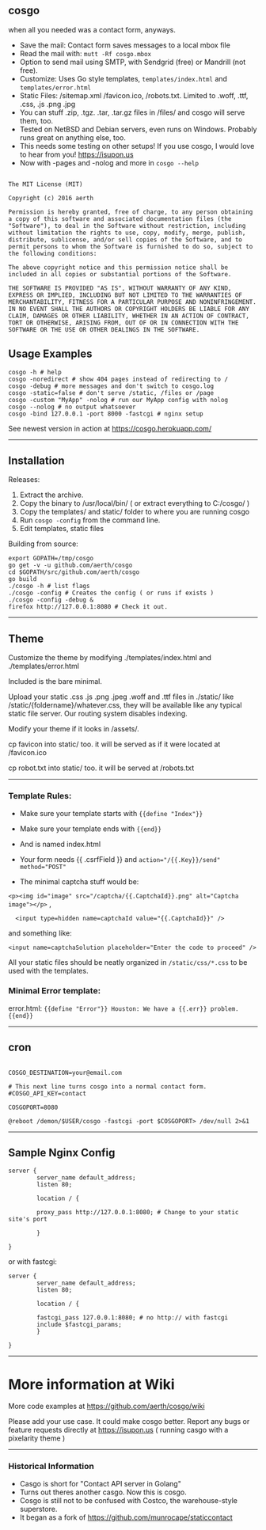 ## cosgo
when all you needed was a contact form, anyways.

* Save the mail: Contact form saves messages to a local mbox file
* Read the mail with: `mutt -Rf cosgo.mbox`
* Option to send mail using SMTP, with Sendgrid (free) or Mandrill (not free).
* Customize: Uses Go style templates, `templates/index.html` and `templates/error.html`
* Static Files: /sitemap.xml /favicon.ico, /robots.txt. Limited to .woff, .ttf, .css, .js .png .jpg
* You can stuff .zip, .tgz. .tar, .tar.gz files in /files/ and cosgo will serve them, too.
* Tested on NetBSD and Debian servers, even runs on Windows. Probably runs great on anything else, too.
* This needs some testing on other setups! If you use cosgo, I would love to hear from you! https://isupon.us
* Now with -pages and -nolog and more in `cosgo --help`

```

The MIT License (MIT)

Copyright (c) 2016 aerth

Permission is hereby granted, free of charge, to any person obtaining a copy of this software and associated documentation files (the "Software"), to deal in the Software without restriction, including without limitation the rights to use, copy, modify, merge, publish, distribute, sublicense, and/or sell copies of the Software, and to permit persons to whom the Software is furnished to do so, subject to the following conditions:

The above copyright notice and this permission notice shall be included in all copies or substantial portions of the Software.

THE SOFTWARE IS PROVIDED "AS IS", WITHOUT WARRANTY OF ANY KIND, EXPRESS OR IMPLIED, INCLUDING BUT NOT LIMITED TO THE WARRANTIES OF MERCHANTABILITY, FITNESS FOR A PARTICULAR PURPOSE AND NONINFRINGEMENT. IN NO EVENT SHALL THE AUTHORS OR COPYRIGHT HOLDERS BE LIABLE FOR ANY CLAIM, DAMAGES OR OTHER LIABILITY, WHETHER IN AN ACTION OF CONTRACT, TORT OR OTHERWISE, ARISING FROM, OUT OF OR IN CONNECTION WITH THE SOFTWARE OR THE USE OR OTHER DEALINGS IN THE SOFTWARE.

```

## Usage Examples



```
cosgo -h # help
cosgo -noredirect # show 404 pages instead of redirecting to /
cosgo -debug # more messages and don't switch to cosgo.log
cosgo -static=false # don't serve /static, /files or /page
cosgo -custom "MyApp" -nolog # run our MyApp config with nolog
cosgo --nolog # no output whatsoever
cosgo -bind 127.0.0.1 -port 8000 -fastcgi # nginx setup

```

See newest version in action at https://cosgo.herokuapp.com/

-------

## Installation

Releases:

1. Extract the archive.
2. Copy the binary to /usr/local/bin/ ( or extract everything to C:/cosgo/ )
3. Copy the templates/ and static/ folder to where you are running cosgo
4. Run `cosgo -config` from the command line.
5. Edit templates, static files

Building from source:

```
export GOPATH=/tmp/cosgo
go get -v -u github.com/aerth/cosgo
cd $GOPATH/src/github.com/aerth/cosgo
go build
./cosgo -h # list flags
./cosgo -config # Creates the config ( or runs if exists )
./cosgo -config -debug &
firefox http://127.0.0.1:8080 # Check it out.

```

-------

## Theme

Customize the theme by modifying ./templates/index.html and ./templates/error.html

Included is the bare minimal.

Upload your static .css .js .png .jpeg .woff and .ttf files in ./static/ like /static/{foldername}/whatever.css, they will be available like any typical static file server. Our routing system disables indexing.

Modify your theme if it looks in /assets/.

cp favicon into static/ too. it will be served as if it were located at /favicon.ico

cp robot.txt into static/ too. it will be served at /robots.txt

-------

### Template Rules:

  * Make sure your template starts with `{{define "Index"}}`

  * Make sure your template ends with `{{end}}`

  * And is named index.html

  * Your form needs {{ .csrfField }} and `action="/{{.Key}}/send" method="POST"`
  * The minimal captcha stuff would be:

`
    <p><img id="image" src="/captcha/{{.CaptchaId}}.png" alt="Captcha image"></p>
 ` ,

 `  <input type=hidden name=captchaId value="{{.CaptchaId}}" />`

  and something like:

`
 <input name=captchaSolution placeholder="Enter the code to proceed" />
`

All your static files should be neatly organized in `/static/css/*.css` to be used with the templates.


### Minimal Error template:

error.html:
`{{define "Error"}}
Houston: We have a {{.err}} problem.
{{end}}`

-------

## cron
```cron

COSGO_DESTINATION=your@email.com

# This next line turns cosgo into a normal contact form.
#COSGO_API_KEY=contact

COSGOPORT=8080

@reboot /demon/$USER/cosgo -fastcgi -port $COSGOPORT> /dev/null 2>&1

```

-------


## Sample Nginx Config

```nginx
server {
        server_name default_address;
        listen 80;

        location / {

        proxy_pass http://127.0.0.1:8080; # Change to your static site's port

        }

}

```

or with fastcgi:

```nginx
server {
        server_name default_address;
        listen 80;

        location / {

        fastcgi_pass 127.0.0.1:8080; # no http:// with fastcgi
        include $fastcgi_params;
        }

}

```
-------

# More information at Wiki

More code examples at https://github.com/aerth/cosgo/wiki

Please add your use case. It could make cosgo better. Report any bugs or feature requests directly at https://isupon.us ( running casgo with a pixelarity theme )

-------

### Historical Information

* Casgo is short for "Contact API server in Golang"
* Turns out theres another casgo. Now this is cosgo.
* Cosgo is still not to be confused with Costco, the warehouse-style superstore.
* It began as a fork of https://github.com/munrocape/staticcontact
